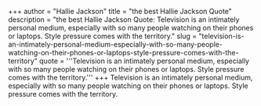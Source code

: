 +++
author = "Hallie Jackson"
title = "the best Hallie Jackson Quote"
description = "the best Hallie Jackson Quote: Television is an intimately personal medium, especially with so many people watching on their phones or laptops. Style pressure comes with the territory."
slug = "television-is-an-intimately-personal-medium-especially-with-so-many-people-watching-on-their-phones-or-laptops-style-pressure-comes-with-the-territory"
quote = '''Television is an intimately personal medium, especially with so many people watching on their phones or laptops. Style pressure comes with the territory.'''
+++
Television is an intimately personal medium, especially with so many people watching on their phones or laptops. Style pressure comes with the territory.
